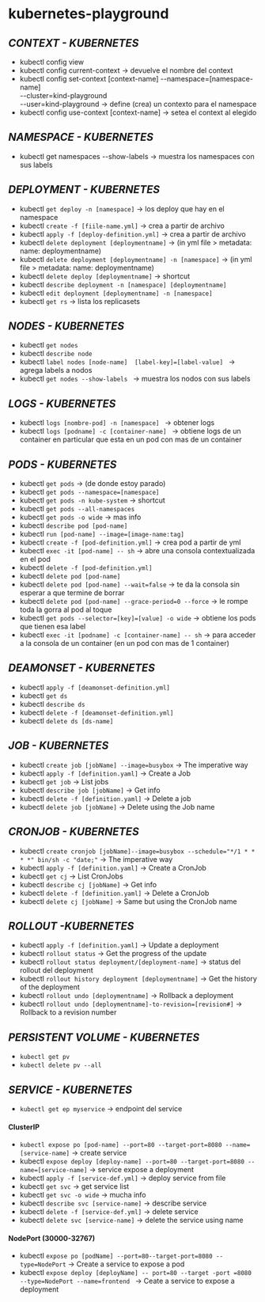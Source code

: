 # kubernetes-playground

## *CONTEXT - KUBERNETES*

- kubectl config view
- kubectl config current-context -> devuelve el nombre del context
- kubectl config set-context [context-name] --namespace=[namespace-name] \
  --cluster=kind-playground \
  --user=kind-playground -> define (crea) un contexto para el namespace
- kubectl config use-context [context-name] -> setea el context al elegido

## *NAMESPACE - KUBERNETES*

- kubectl get namespaces --show-labels -> muestra los namespaces con sus labels

## *DEPLOYMENT - KUBERNETES*

- kubectl `get deploy -n [namespace]` -> los deploy que hay en el namespace
- kubectl `create -f [fiile-name.yml]` -> crea a partir de archivo
- kubectl `apply -f [deploy-definition.yml]` -> crea a partir de archivo
- kubectl `delete deployment [deploymentname]` -> (in yml file > metadata: name: deploymentname)
- kubectl `delete deployment [deploymentname] -n [namespace]` -> (in yml file > metadata: name: deploymentname)
- kubectl `delete deploy [deploymentname]` -> shortcut
- kubectl `describe deployment -n [namespace] [deploymentname]`
- kubectl `edit deployment [deploymentname] -n [namespace]`
- kubectl `get rs` -> lista los replicasets

## *NODES - KUBERNETES*

- kubectl `get nodes`
- kubectl `describe node`
- kubectl `label nodes [node-name]  [label-key]=[label-value] ` -> agrega labels a nodos
- kubectl `get nodes --show-labels ` -> muestra los nodos con sus labels

## *LOGS - KUBERNETES*

- kubectl `logs [nombre-pod] -n [namespace] ` -> obtener logs
- kubectl `logs [podname] -c [container-name] ` -> obtiene logs de un container en particular que esta en un pod con mas de un container

## *PODS - KUBERNETES*

- kubectl `get pods` -> (de donde estoy parado)
- kubectl `get pods --namespace=[namespace]`
- kubectl `get pods -n kube-system` -> shortcut
- kubectl `get pods --all-namespaces`
- kubectl `get pods -o wide` -> mas info
- kubectl `describe pod [pod-name]`
- kubectl `run [pod-name] --image=[image-name:tag]`
- kubectl `create -f [pod-definition.yml]` -> crea pod a partir de yml
- kubectl `exec -it [pod-name] -- sh` -> abre una consola contextualizada en el pod
- kubectl `delete -f [pod-definition.yml]`
- kubectl `delete pod [pod-name]`
- kubectl `delete pod [pod-name] --wait=false` -> te da la consola sin esperar a que termine de borrar
- kubectl `delete pod [pod-name] --grace-period=0 --force` -> le rompe toda la gorra al pod al toque
- kubectl `get pods --selector=[key]=[value] -o wide` -> obtiene los pods que tienen esa label
- kubectl `exec -it [podname] -c [container-name] -- sh` -> para acceder a la consola de un container (en un pod con mas de 1 container)

## *DEAMONSET - KUBERNETES*

- kubectl `apply -f [deamonset-definition.yml]`
- kubectl `get ds`
- kubectl `describe ds`
- kubectl `delete -f [deamonset-definition.yml]`
- kubectl `delete ds [ds-name]`

## *JOB - KUBERNETES*

- kubectl `create job [jobName] --image=busybox` -> The imperative way
- kubectl `apply -f [definition.yaml]` -> Create a Job
- kubectl `get job` -> List jobs
- kubectl `describe job [jobName]` -> Get info
- kubectl `delete -f [definition.yaml]` -> Delete a job
- kubectl `delete job [jobName]` -> Delete using the Job name

## *CRONJOB - KUBERNETES*

- kubectl `create cronjob [jobName]--image=busybox --schedule="*/1 * * * *" bin/sh -c "date;"` -> The imperative way
- kubectl `apply -f [definition.yaml]` -> Create a CronJob
- kubectl `get cj` -> List CronJobs
- kubectl `describe cj [jobName]` -> Get info 
- kubectl `delete -f [definition.yaml]` -> Delete a CronJob
- kubectl `delete cj [jobName]` -> Same but using the CronJob name

## *ROLLOUT -KUBERNETES*

- kubectl `apply -f [definition.yaml]` -> Update a deployment
- kubectl `rollout status` -> Get the progress of the update
- kubectl `rollout status deployment/[deployment-name]` -> status del rollout del deployment
- kubectl `rollout history deployment [deploymentname]` -> Get the history of the deployment
- kubectl `rollout undo [deploymentname]` -> Rollback a deployment
- kubectl `rollout undo [deploymentname]-to-revision=[revision#]` -> Rollback to a revision number

## *PERSISTENT VOLUME - KUBERNETES*

- `kubectl get pv`
- `kubectl delete pv --all`

## *SERVICE - KUBERNETES*

- `kubectl get ep myservice` -> endpoint del service

#### ClusterIP
- `kubectl expose po [pod-name] --port=80 --target-port=8080 --name=[service-name]` -> create service
- kubectl `expose deploy [deploy-name] --port=80 --target-port=8080 --name=[service-name]` -> service expose a deployment
- kubectl `apply -f [service-def.yml]` -> deploy service from file
- kubectl `get svc` -> get service list
- kubectl `get svc -o wide` -> mucha info
- kubectl `describe svc [service-name]` -> describe service
- kubectl `delete -f [service-def.yml]` -> delete service
- kubectl `delete svc [service-name]` -> delete the service using name
#### NodePort (30000-32767)
- kubectl `expose po [podName] --port=80--target-port=8080 --type=NodePort` -> Create a service to expose a pod
- kubectl `expose deploy [deployName] -- port=80 --target -port =8080 --type=NodePort --name=frontend ` -> Ceate a service to expose a deployment

